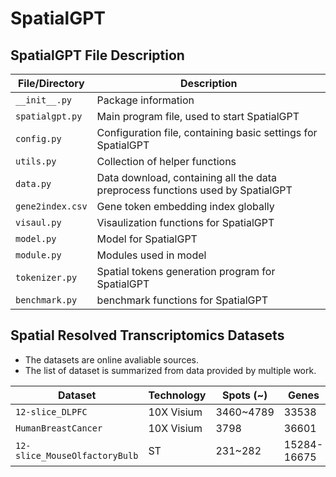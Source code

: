 # SpatialGPT

## SpatialGPT File Description

| File/Directory     | Description                           |
|-------------------|---------------------------------------|
| `__init__.py`          | Package information |
| `spatialgpt.py`          | Main program file, used to start SpatialGPT |
| `config.py`      | Configuration file, containing basic settings for SpatialGPT |
| `utils.py`   | Collection of helper functions        |
| `data.py`            | Data download, containing all the data preprocess functions used by SpatialGPT |
| `gene2index.csv`   | Gene token embedding index globally       |
| `visaul.py`  | Visaulization functions for SpatialGPT |
| `model.py`  | Model for SpatialGPT |
| `module.py`  | Modules used in model |
| `tokenizer.py`  | Spatial tokens generation program for SpatialGPT |
| `benchmark.py`  | benchmark functions for SpatialGPT |

## Spatial Resolved Transcriptomics Datasets

- The datasets are online avaliable sources.
- The list of dataset is summarized from data provided by multiple work.

| Dataset | Technology | Spots (~) | Genes | Download |
|---|---|---|---|---|
| `12-slice_DLPFC` | 10X Visium | 3460~4789 | 33538 | [Source]([www](https://www.nature.com/articles/s41593-020-00787-0))|
| `HumanBreastCancer` | 10X Visium | 3798 | 36601 | [Source](https://support.10xgenomics.com/spatial-gene-expression/datasets/1.1.0/V1_Breast_Cancer_Block_A_Section_1) |
| `12-slice_MouseOlfactoryBulb`| ST | 231~282 | 15284-16675 | [Source](Source)|

